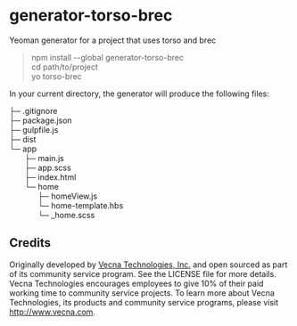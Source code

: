 # generator-torso-brec
Yeoman generator for a project that uses torso and brec

> npm install --global generator-torso-brec  
> cd path/to/project  
> yo torso-brec  

In your current directory, the generator will produce the following files:
  
  ├─ .gitignore  
  ├─ package.json  
  ├─ gulpfile.js  
  ├─ dist  
  └─ app  
&nbsp;&nbsp;&nbsp;&nbsp;&nbsp;&nbsp;     ├─ main.js  
&nbsp;&nbsp;&nbsp;&nbsp;&nbsp;&nbsp;     ├─ app.scss  
&nbsp;&nbsp;&nbsp;&nbsp;&nbsp;&nbsp;     ├─ index.html  
&nbsp;&nbsp;&nbsp;&nbsp;&nbsp;&nbsp;     └─ home  
&nbsp;&nbsp;&nbsp;&nbsp;&nbsp;&nbsp;&nbsp;&nbsp;&nbsp;&nbsp;&nbsp;&nbsp;        ├─ homeView.js  
&nbsp;&nbsp;&nbsp;&nbsp;&nbsp;&nbsp;&nbsp;&nbsp;&nbsp;&nbsp;&nbsp;&nbsp;        └─ home-template.hbs  
&nbsp;&nbsp;&nbsp;&nbsp;&nbsp;&nbsp;&nbsp;&nbsp;&nbsp;&nbsp;&nbsp;&nbsp;        └─ _home.scss  

## Credits
Originally developed by [Vecna Technologies, Inc.](http://www.vecna.com/) and open sourced as part of its community service program. See the LICENSE file for more details.
Vecna Technologies encourages employees to give 10% of their paid working time to community service projects.
To learn more about Vecna Technologies, its products and community service programs, please visit http://www.vecna.com.
